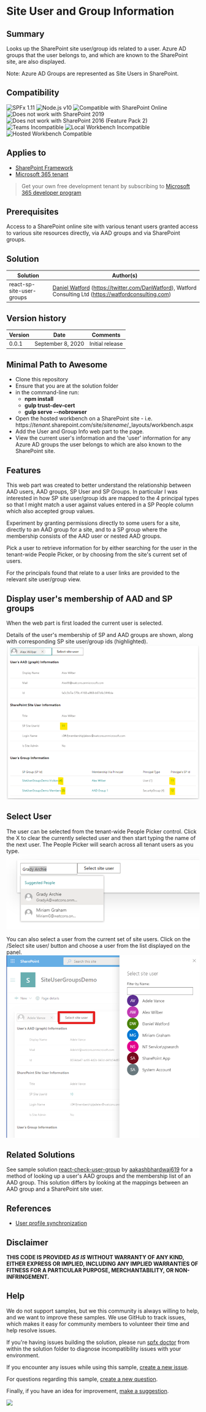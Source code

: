 # Site User and Group Information

## Summary

Looks up the SharePoint site user/group ids related to a user. Azure AD groups that the user belongs to, and which are known to the SharePoint site, are also displayed.

Note: Azure AD Groups are represented as Site Users in SharePoint.

## Compatibility

![SPFx 1.11](https://img.shields.io/badge/SPFx-1.11.0-green.svg)
![Node.js v10](https://img.shields.io/badge/Node.js-v10-green.svg)
![Compatible with SharePoint Online](https://img.shields.io/badge/SharePoint%20Online-Compatible-green.svg)
![Does not work with SharePoint 2019](https://img.shields.io/badge/SharePoint%20Server%202019-Incompatible-red.svg "SharePoint Server 2019 requires SPFx 1.4.1 or lower")
![Does not work with SharePoint 2016 (Feature Pack 2)](https://img.shields.io/badge/SharePoint%20Server%202016%20(Feature%20Pack%202)-Incompatible-red.svg "SharePoint Server 2016 Feature Pack 2 requires SPFx 1.1")
![Teams Incompatible](https://img.shields.io/badge/Teams-Incompatible-lightgrey.svg)
![Local Workbench Incompatible](https://img.shields.io/badge/Local%20Workbench-Incompatible-red.svg "This solution requires access to a user's user and group ids")
![Hosted Workbench Compatible](https://img.shields.io/badge/Hosted%20Workbench-Compatible-green.svg)

## Applies to

- [SharePoint Framework](https://aka.ms/spfx)
- [Microsoft 365 tenant](https://docs.microsoft.com/en-us/sharepoint/dev/spfx/set-up-your-developer-tenant)

> Get your own free development tenant by subscribing to [Microsoft 365 developer program](http://aka.ms/o365devprogram)

## Prerequisites

Access to a SharePoint online site with various tenant users granted access to various site resources directly, via AAD groups and via SharePoint groups.

## Solution

| Solution                  | Author(s)                                                                                               |
| ------------------------- | ------------------------------------------------------------------------------------------------------- |
| react-sp-site-user-groups | [Daniel Watford](https://github.com/danwatford) (https://twitter.com/DanWatford), Watford Consulting Ltd (https://watfordconsulting.com) |

## Version history

| Version | Date              | Comments        |
| ------- | ----------------- | --------------- |
| 0.0.1   | September 8, 2020 | Initial release |

## Minimal Path to Awesome

- Clone this repository
- Ensure that you are at the solution folder
- in the command-line run:
  - **npm install**
  - **gulp trust-dev-cert**
  - **gulp serve --nobrowser**
- Open the hosted workbench on a SharePoint site - i.e. https://_tenant_.sharepoint.com/site/_sitename_/_layouts/workbench.aspx
- Add the User and Group Info web part to the page.
- View the current user's information and the 'user' information for any Azure AD groups the user belongs to which are also known to the SharePoint site.

## Features

This web part was created to better understand the relationship between AAD users, AAD groups, SP User and SP Groups. In particular I was interested in how SP site user/group ids are mapped to the 4 principal types so that I might match a user against values entered in a SP People column which also accepted group values.

Experiment by granting permissions directly to some users for a site, directly to an AAD group for a site, and to a SP group where the membership consists of the AAD user or nested AAD groups.

Pick a user to retrieve information for by either searching for the user in the tenant-wide People Picker, or by choosing from the site's current set of users.

For the principals found that relate to a user links are provided to the relevant site user/group view.

## Display user's membership of AAD and SP groups

When the web part is first loaded the current user is selected.

Details of the user's membership of SP and AAD groups are shown, along with corresponding SP site user/group ids (highlighted).
![MyTasks](./assets/screen1.png)

## Select User

The user can be selected from the tenant-wide People Picker control.
Click the X to clear the currently selected user and then start typing the name of the next user. The People Picker will search across all tenant users as you type.
![MyTasks](./assets/screen2.png)

You can also select a user from the current set of site users.
Click on the /Select site user/ button and choose a user from the list displayed on the panel.
![MyTasks](./assets/screen3.png)

## Related Solutions

See sample solution [react-check-user-group](../react-check-user-group) by [aakashbhardwaj619](https://github.com/aakashbhardwaj619) for a method of looking up a user's AAD groups and the membership list of an AAD group. This solution differs by looking at the mappings between an AAD group and a SharePoint site user.

## References

- [User profile synchronization](https://docs.microsoft.com/en-us/sharepoint/user-profile-sync)

## Disclaimer

**THIS CODE IS PROVIDED *AS IS* WITHOUT WARRANTY OF ANY KIND, EITHER EXPRESS OR IMPLIED, INCLUDING ANY IMPLIED WARRANTIES OF FITNESS FOR A PARTICULAR PURPOSE, MERCHANTABILITY, OR NON-INFRINGEMENT.**

## Help

We do not support samples, but we this community is always willing to help, and we want to improve these samples. We use GitHub to track issues, which makes it easy for  community members to volunteer their time and help resolve issues.

If you're having issues building the solution, please run [spfx doctor](https://pnp.github.io/cli-microsoft365/cmd/spfx/spfx-doctor/) from within the solution folder to diagnose incompatibility issues with your environment.

If you encounter any issues while using this sample, [create a new issue](https://github.com/pnp/sp-dev-fx-webparts/issues/new?assignees=&labels=Needs%3A+Triage+%3Amag%3A%2Ctype%3Abug-suspected&template=bug-report.yml&sample=react-sp-site-user-groups&authors=@danwatford&title=react-sp-site-user-groups%20-%20).

For questions regarding this sample, [create a new question](https://github.com/pnp/sp-dev-fx-webparts/issues/new?assignees=&labels=Needs%3A+Triage+%3Amag%3A%2Ctype%3Abug-suspected&template=question.yml&sample=react-sp-site-user-groups&authors=@danwatford&title=react-sp-site-user-groups%20-%20).

Finally, if you have an idea for improvement, [make a suggestion](https://github.com/pnp/sp-dev-fx-webparts/issues/new?assignees=&labels=Needs%3A+Triage+%3Amag%3A%2Ctype%3Abug-suspected&template=suggestion.yml&sample=react-sp-site-user-groups&authors=@danwatford&title=react-sp-site-user-groups%20-%20).

<img src="https://telemetry.sharepointpnp.com/sp-dev-fx-webparts/samples/react-sp-site-user-groups" />
